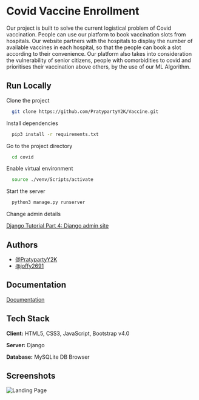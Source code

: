 
# Covid Vaccine Enrollment

Our project is built to solve the current logistical problem of Covid vaccination. People can
use our platform to book vaccination slots from hospitals. Our website partners with the
hospitals to display the number of available vaccines in each hospital, so that the people can
book a slot according to their convenience. Our platform also takes into consideration the
vulnerability of senior citizens, people with comorbidities to covid and prioritises their
vaccination above others, by the use of our ML Algorithm.

## Run Locally

Clone the project

```bash
  git clone https://github.com/PratypartyY2K/Vaccine.git
```

Install dependencies

```bash
  pip3 install -r requirements.txt
```

Go to the project directory

```bash
  cd covid
```

Enable virtual environment
```bash
  source ./venv/Scripts/activate
```

Start the server

```bash
  python3 manage.py runserver
```

Change admin details

[Django Tutorial Part 4: Django admin site](https://developer.mozilla.org/en-US/docs/Learn/Server-side/Django/Admin_site#creating_a_superuser)

  
## Authors

- [@PratypartyY2K](https://github.com/PratypartyY2K)
- [@joffy2691](https://github.com/joffy3691)


  
## Documentation

[Documentation](https://docs.google.com/document/d/1CBZSqrzypt07gS55vXSNMAxyukRMsL4qNWYOFcsDocA/edit?usp=sharing)

  
## Tech Stack

**Client:** HTML5, CSS3, JavaScript, Bootstrap v4.0

**Server:** Django

**Database:** MySQLite DB Browser

  
## Screenshots

![Landing Page](screenshots/landingpage.png)

  
